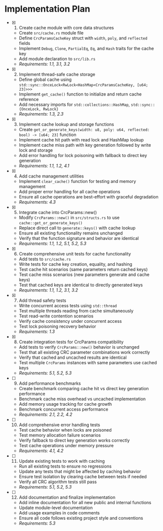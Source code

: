 # Implementation Plan

- [x] 1. Create cache module with core data structures
  - Create `src/cache.rs` module file
  - Define `CrcParamsCacheKey` struct with `width`, `poly`, and `reflected` fields
  - Implement `Debug`, `Clone`, `PartialEq`, `Eq`, and `Hash` traits for the cache key
  - Add module declaration to `src/lib.rs`
  - _Requirements: 1.1, 3.1, 3.2_

- [x] 2. Implement thread-safe cache storage
  - Define global cache using `std::sync::OnceLock<RwLock<HashMap<CrcParamsCacheKey, [u64; 23]>>>`
  - Implement `get_cache()` function to initialize and return cache reference
  - Add necessary imports for `std::collections::HashMap`, `std::sync::{OnceLock, RwLock}`
  - _Requirements: 1.3, 2.3_

- [x] 3. Implement cache lookup and storage functions
  - Create `get_or_generate_keys(width: u8, poly: u64, reflected: bool) -> [u64; 23]` function
  - Implement cache hit path with read lock and HashMap lookup
  - Implement cache miss path with key generation followed by write lock and storage
  - Add error handling for lock poisoning with fallback to direct key generation
  - _Requirements: 1.1, 1.2, 4.1_

- [x] 4. Add cache management utilities
  - Implement `clear_cache()` function for testing and memory management
  - Add proper error handling for all cache operations
  - Ensure all cache operations are best-effort with graceful degradation
  - _Requirements: 4.3_

- [x] 5. Integrate cache into CrcParams::new()
  - Modify `CrcParams::new()` in `src/structs.rs` to use `cache::get_or_generate_keys()`
  - Replace direct call to `generate::keys()` with cache lookup
  - Ensure all existing functionality remains unchanged
  - Verify that the function signature and behavior are identical
  - _Requirements: 1.1, 1.2, 5.1, 5.2, 5.3_

- [x] 6. Create comprehensive unit tests for cache functionality
  - Add tests to `src/cache.rs`
  - Write tests for cache key creation, equality, and hashing
  - Test cache hit scenarios (same parameters return cached keys)
  - Test cache miss scenarios (new parameters generate and cache keys)
  - Test that cached keys are identical to directly generated keys
  - _Requirements: 1.1, 1.2, 3.1, 3.2_

- [x] 7. Add thread safety tests
  - Write concurrent access tests using `std::thread`
  - Test multiple threads reading from cache simultaneously
  - Test read-write contention scenarios
  - Verify cache consistency under concurrent access
  - Test lock poisoning recovery behavior
  - _Requirements: 1.3_

- [x] 8. Create integration tests for CrcParams compatibility
  - Add tests to verify `CrcParams::new()` behavior is unchanged
  - Test that all existing CRC parameter combinations work correctly
  - Verify that cached and uncached results are identical
  - Test multiple `CrcParams` instances with same parameters use cached keys
  - _Requirements: 5.1, 5.2, 5.3_

- [ ] 9. Add performance benchmarks
  - Create benchmark comparing cache hit vs direct key generation performance
  - Benchmark cache miss overhead vs uncached implementation
  - Add memory usage tracking for cache growth
  - Benchmark concurrent access performance
  - _Requirements: 2.1, 2.2, 4.2_

- [ ] 10. Add comprehensive error handling tests
  - Test cache behavior when locks are poisoned
  - Test memory allocation failure scenarios
  - Verify fallback to direct key generation works correctly
  - Test cache operations under memory pressure
  - _Requirements: 4.1, 4.2_

- [ ] 11. Update existing tests to work with caching
  - Run all existing tests to ensure no regressions
  - Update any tests that might be affected by caching behavior
  - Ensure test isolation by clearing cache between tests if needed
  - Verify all CRC algorithm tests still pass
  - _Requirements: 5.1, 5.2, 5.3_

- [ ] 12. Add documentation and finalize implementation
  - Add inline documentation for all new public and internal functions
  - Update module-level documentation
  - Add usage examples in code comments
  - Ensure all code follows existing project style and conventions
  - _Requirements: 5.3_